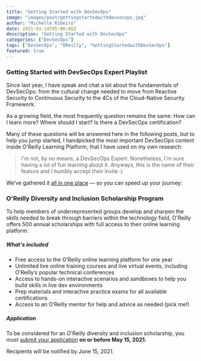 ```yaml
---
title: "Getting Started with DevSecOps"
image: "images/post/gettingstartedwithdevsecops.jpg"
author: "Michelle Ribeiro"
date: 2021-03-14T05:00:00Z
description: "Getting Started with DevSecOps"
categories: ["DevSecOps"]
tags: ["DevSecOps", "OReilly", "GettingStartedwithDevSecOps"]
featured: true
---
```


### Getting Started with DevSecOps Expert Playlist

Since last year, I have speak and chat a lot about the fundamentals of DevSecOps: from the cultural change needed to move from Reactive Security to Continuous Security to the 4Cs of the Cloud-Native Security Framework. 

As a growing field, the most frequently question remains the same: How can I learn more? Where should I start? Is there a DevSecOps certification?

Many of these questions will be answered here in the following posts, but to help you jump started, I handpicked the most important DevSecOps content inside O'Reilly Learning Platform, that I have used on my own research:

> I'm not, by no means, a DevSecOps Expert. Nonetheless, I'm sure having a lot of fun learning about it. Anyways, this is the name of their feature and I humbly accept their invite :)

We’ve gathered it [all in one place](https://learning.oreilly.com/playlists/9b34a346-fdf9-417d-b18e-316cf15db160/) — so you can speed up your journey:

### O'Reilly Diversity and Inclusion Scholarship Program

To help members of underrepresented groups develop and sharpen the skills needed to break through barriers within the technology field, O'Reilly offers 500 annual scholarships with full access to their online learning platform. 

##### What's included

* Free access to the O’Reilly online learning platform for one year
* Unlimited live online training courses and live virtual events, including O’Reilly’s popular technical conferences
* Access to hands-on interactive scenarios and sandboxes to help you build skills in live dev environments
* Prep materials and interactive practice exams for all available certifications
* Access to an O’Reilly mentor for help and advice as needed (pick me!)

##### Application
To be considered for an O’Reilly diversity and inclusion scholarship, you must [submit your application](https://www.oreilly.com/diversity/scholarship.csp) **on or before May 15, 2021.**

Recipients will be notified by June 15, 2021.